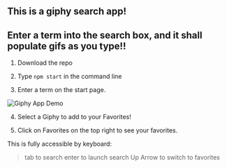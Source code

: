 ## This is a giphy search app!

## Enter a term into the search box, and it shall populate gifs as you type!!

 
1. Download the repo

2. Type `npm start` in the command line

3. Enter a term on the start page.

![Giphy App Demo](https://gph.is/g/aQWlLx2)


4. Select a Giphy to add to your Favorites!

5. Click on Favorites on the top right to see your favorites.

This is fully accessible by keyboard:
 > tab to search
 > enter to launch search
 > Up Arrow to switch to favorites

